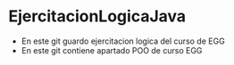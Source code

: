 # EjercitacionLogicaJava
- En este git guardo ejercitacion logica del curso de EGG
- En este git contiene apartado POO de curso EGG
